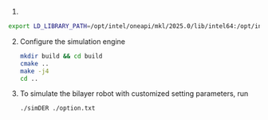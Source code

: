 1.
```bash
export LD_LIBRARY_PATH=/opt/intel/oneapi/mkl/2025.0/lib/intel64:/opt/intel/oneapi/compiler/2025.0/lib/:$LD_LIBRARY_PATH
```

2. Configure the simulation engine
   ```bash
   mkdir build && cd build
   cmake ..
   make -j4
   cd ..
   ```

3. To simulate the bilayer robot with customized setting parameters, run
   ```bash
   ./simDER ./option.txt
   ```
